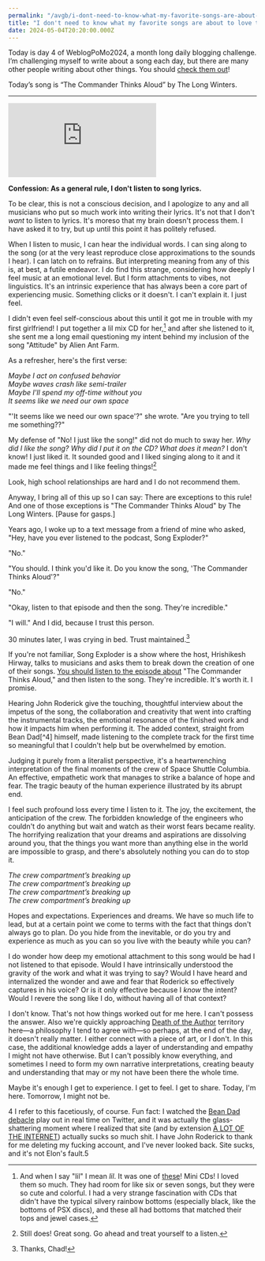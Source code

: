 ```yaml
---
permalink: "/avgb/i-dont-need-to-know-what-my-favorite-songs-are-about-but-sometimes-it-helps/index.html"
title: "I don't need to know what my favorite songs are about to love them—but sometimes it helps (or: “The Commander Thinks Aloud”)"
date: 2024-05-04T20:20:00.000Z
---
```


Today is day 4 of WeblogPoMo2024, a month long daily blogging challenge. I’m challenging myself to write about a song each day, but there are many other people writing about other things. You should [check them out](https://weblog.anniegreens.lol/weblog-posting-month-2024/participators)!

Today’s song is “The Commander Thinks Aloud” by The Long Winters.

* * *
<iframe class="youtube" src="https://www.youtube.com/embed/kdtIjnpeolE?si=LvTHZ_H18l_r_8CB" title="YouTube video player" frameborder="0" allow="accelerometer; autoplay; clipboard-write; encrypted-media; gyroscope; picture-in-picture; web-share" referrerpolicy="strict-origin-when-cross-origin" allowfullscreen></iframe>

**Confession: As a general rule, I don't listen to song lyrics.**

To be clear, this is not a conscious decision, and I apologize to any and all musicians who put so much work into writing their lyrics. It's not that I don't _want_ to listen to lyrics. It's moreso that my brain doesn't process them. I have asked it to try, but up until this point it has politely refused.

When I listen to music, I can hear the individual words. I can sing along to the song (or at the very least reproduce close approximations to the sounds I hear). I can latch on to refrains. But interpreting meaning from any of this is, at best, a futile endeavor. I do find this strange, considering how deeply I feel music at an emotional level. But I form attachments to vibes, not linguistics. It's an intrinsic experience that has always been a core part of experiencing music. Something clicks or it doesn't. I can't explain it. I just feel.

I didn't even feel self-conscious about this until it got me in trouble with my first girlfriend! I put together a lil mix CD for her,[^1] and after she listened to it, she sent me a long email questioning my intent behind my inclusion of the song "Attitude" by Alien Ant Farm.

As a refresher, here's the first verse:

_Maybe I act on confused behavior_  
_Maybe waves crash like semi-trailer_  
_Maybe I'll spend my off-time without you_  
_It seems like we need our own space_

"'It seems like we need our own space'?" she wrote. "Are you trying to tell me something??"

My defense of "No! I just like the song!" did not do much to sway her. _Why did I like the song? Why did I put it on the CD? What does it mean?_ I don't know! I just liked it. It sounded good and I liked singing along to it and it made me feel things and I like feeling things![^2]

Look, high school relationships are hard and I do not recommend them.

Anyway, I bring all of this up so I can say: There are exceptions to this rule! And one of those exceptions is "The Commander Thinks Aloud" by The Long Winters. \[Pause for gasps.\]

Years ago, I woke up to a text message from a friend of mine who asked, "Hey, have you ever listened to the podcast, Song Exploder?"

"No."

"You should. I think you'd like it. Do you know the song, 'The Commander Thinks Aloud'?"

"No."

"Okay, listen to that episode and then the song. They're incredible."

"I will." And I did, because I trust this person.

30 minutes later, I was crying in bed. Trust maintained.[^3]

If you're not familiar, Song Exploder is a show where the host, Hrishikesh Hirway, talks to musicians and asks them to break down the creation of one of their songs. [You should listen to the episode about](https://songexploder.net/the-long-winters) "The Commander Thinks Aloud," and then listen to the song. They're incredible. It's worth it. I promise.

Hearing John Roderick give the touching, thoughtful interview about the impetus of the song, the collaboration and creativity that went into crafting the instrumental tracks, the emotional resonance of the finished work and how it impacts him when performing it. The added context, straight from Bean Dad[^4] himself, made listening to the complete track for the first time so meaningful that I couldn't help but be overwhelmed by emotion.

Judging it purely from a literalist perspective, it's a heartwrenching interpretation of the final moments of the crew of Space Shuttle Columbia. An effective, empathetic work that manages to strike a balance of hope and fear. The tragic beauty of the human experience illustrated by its abrupt end.

I feel such profound loss every time I listen to it. The joy, the excitement, the anticipation of the crew. The forbidden knowledge of the engineers who couldn't do anything but wait and watch as their worst fears became reality. The horrifying realization that your dreams and aspirations are dissolving around you, that the things you want more than anything else in the world are impossible to grasp, and there's absolutely nothing you can do to stop it.

_The crew compartment’s breaking up_  
_The crew compartment’s breaking up_  
_The crew compartment’s breaking up_  
_The crew compartment’s breaking up_

Hopes and expectations. Experiences and dreams. We have so much life to lead, but at a certain point we come to terms with the fact that things don't always go to plan. Do you hide from the inevitable, or do you try and experience as much as you can so you live with the beauty while you can?

I do wonder how deep my emotional attachment to this song would be had I not listened to that episode. Would I have intrinsically understood the gravity of the work and what it was trying to say? Would I have heard and internalized the wonder and awe and fear that Roderick so effectively captures in his voice? Or is it only effective because I _know_ the intent? Would I revere the song like I do, without having all of that context?

I don't know. That's not how things worked out for me here. I can't possess the answer. Also we're quickly approaching [Death of the Author](https://en.wikipedia.org/wiki/The_Death_of_the_Author) territory here—a philosophy I tend to agree with—so perhaps, at the end of the day, it doesn't really matter. I either connect with a piece of art, or I don't. In this case, the additional knowledge adds a layer of understanding and empathy I might not have otherwise. But I can't possibly know everything, and sometimes I need to form my own narrative interpretations, creating beauty and understanding that may or my not have been there the whole time.

Maybe it's enough I get to experience. I get to feel. I get to share. Today, I'm here. Tomorrow, I might not be.


[^1]: And when I say "lil" I mean _lil_. It was one of [these](https://m.media-amazon.com/images/I/61SA48Q7DEL._AC_UF1000,1000_QL80_.jpg)! Mini CDs! I loved them so much. They had room for like six or seven songs, but they were so cute and colorful. I had a very strange fascination with CDs that didn't have the typical silvery rainbow bottoms (especially black, like the bottoms of PSX discs), and these all had bottoms that matched their tops and jewel cases.  
  
[^2]: Still does! Great song. Go ahead and treat yourself to a listen.  
  
[^3]: Thanks, Chad!  
  
4 I refer to this facetiously, of course. Fun fact: I watched the [Bean Dad debacle](https://knowyourmeme.com/memes/events/bean-dad) play out in real time on Twitter, and it was actually the glass-shattering moment where I realized that site (and by extension [A LOT OF THE INTERNET](https://gkeenan.co/avgb/hey-so-i-think-i-fucking-hate-the-internet)) actually sucks so much shit. I have John Roderick to thank for me deleting my fucking account, and I've never looked back. Site sucks, and it's not Elon's fault.5  
  
[^5]: It _is_ Elon's fault that it is EVEN WORSE than it was. Fuck Elon, fuck Twitter, and actually fuck Elon again just for good measure. Garbage person.__
